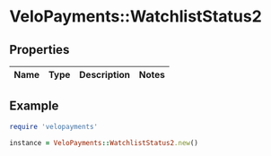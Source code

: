 # VeloPayments::WatchlistStatus2

## Properties

| Name | Type | Description | Notes |
| ---- | ---- | ----------- | ----- |

## Example

```ruby
require 'velopayments'

instance = VeloPayments::WatchlistStatus2.new()
```

